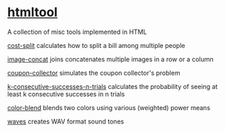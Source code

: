 # [htmltool](https://juroujin120.github.io/htmltool/)

A collection of misc tools implemented in HTML

[cost-split](cost-split.html) calculates how to split a bill among multiple people

[image-concat](image-concat.html) joins concatenates multiple images in a row or a column

[coupon-collector](coupon-collector.html) simulates the coupon collector's problem

[k-consecutive-successes-n-trials](k-consecutive-successes-n-trials.html) calculates the probability of seeing at least k consecutive successes in n trials

[color-blend](color-blend.html) blends two colors using various (weighted) power means

[waves](waves.html) creates WAV format sound tones
